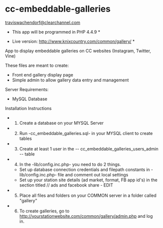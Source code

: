 cc-embeddable-galleries
======================
traviswachendorf@clearchannel.com

* This app will be programmed in PHP 4.4.9 *

* Live version: http://www.knixcountry.com/common/gallery/ *

App to display embeddable galleries on CC websites (Instagram, Twitter, Vine)

These files are meant to create:
- Front end gallery display page
- Simple admin to allow gallery data entry and management

Server Requirements:
- MySQL Database

Installation Instructions
- 1. Create a database on your MYSQL Server
- 2. Run -cc_embeddable_galleries.sql- in your MYSQL client to create tables
- 3. Create at least 1 user in the -- cc_embeddable_galleries_users_admin -- table
- 4. In the -lib/config.inc.php- you need to do 2 things.
	- Set up database connection credentials and filepath constants in -lib/config.inc.php- file and comment out local settings
	- Set up your station site details (ad market, format, FB app id's) in the section titled // ads and facebook share - EDIT
- 5. Place all files and folders on your COMMON server in a folder called "gallery"
- 6. To create galleries, go to http://yourstationwebsite.com/common/gallery/admin.php and log in.

